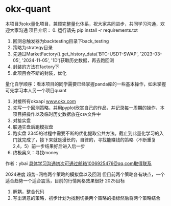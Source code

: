 # okx-quant
本项目为okx量化项目，兼顾完整量化体系，祝大家共同进步，共同学习沟通，欢迎大家沟通
项目介绍：
0. 运行请先 pip install -r requirements.txt
1. 回测总触发器为backtesting目录下back_testing
2. 策略为strategy目录
3. 先通过MarketFactory().get_history_data('BTC-USDT-SWAP', '2023-03-05', '2024-11-05', '1D')获取历史数据，再去跑回测
4. 封装的方法在factory下
5. 此项目会不断的封装，优化

量化自学顺序：看本项目的同学需要已经掌握panda库的一些基本操作，如未掌握可先学习本人另一个项目quant
1. 对接所有okxapi www.okx.com
2. 先写一个回测策略，并用pyplot欣赏自己的作品，并记录每一周期的操作，本项目把操作以及临时历史数据放在csv文件中
3. 对接实盘
4. 联通实盘后跑模拟盘
5. 跑实盘
2345的过程中需要不断的优化提取公共方法。截止到此量化学习的入门就完成了，接下来就是漫长的，自律的，寻找能赚钱的策略（不断重复2,4，5）前一步结果好后进入后一步
6. 终极奥义：寻找money   

作者：ybai 具体学习沟通初次可通过邮箱1006925476@qq.com取得联系


2024进度
趋势+网格两个策略的模拟盘以及回测
但目前两个策略各有缺点，一个适合趋势一个适合震荡，目前的行情网格效果很好
2025目标
1. 解耦，整合代码
2. 写出满意的策略，初步计划为找到切换两个策略的指标然后将两个策略结合